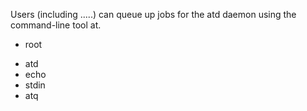Users (including .....) can queue up jobs for the atd daemon using the command-line tool at.
+ root
* atd
* echo
* stdin
* atq
